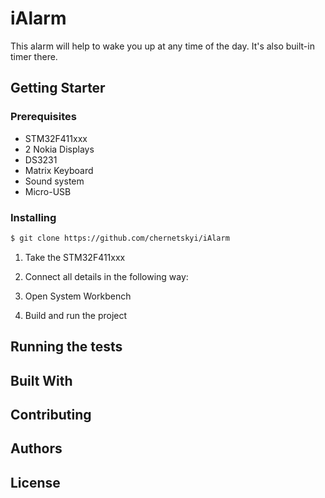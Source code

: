 # iAlarm
This alarm will help to wake you up at any time of the day.
It's also built-in timer there.
## Getting Starter

### Prerequisites
  * STM32F411xxx
  * 2 Nokia Displays
  * DS3231
  * Matrix Keyboard
  * Sound system
  * Micro-USB

### Installing
  ```bash
  $ git clone https://github.com/chernetskyi/iAlarm  
  ```
  1. Take the STM32F411xxx
  2. Connect all details in the following way:
  
  2. Open System Workbench
  3. Build and run the project

## Running the tests


## Built With

## Contributing

## Authors

## License
